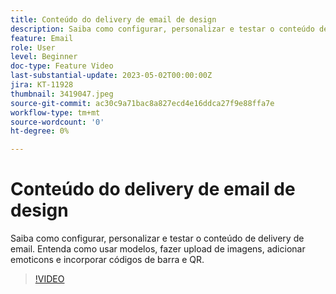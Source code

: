 ```yaml
---
title: Conteúdo do delivery de email de design
description: Saiba como configurar, personalizar e testar o conteúdo de delivery de email. Entenda como usar modelos, fazer upload de imagens, adicionar emoticons e incorporar códigos de barra e QR.
feature: Email
role: User
level: Beginner
doc-type: Feature Video
last-substantial-update: 2023-05-02T00:00:00Z
jira: KT-11928
thumbnail: 3419047.jpeg
source-git-commit: ac30c9a71bac8a827ecd4e16ddca27f9e88ffa7e
workflow-type: tm+mt
source-wordcount: '0'
ht-degree: 0%

---
```



# Conteúdo do delivery de email de design

Saiba como configurar, personalizar e testar o conteúdo de delivery de email. Entenda como usar modelos, fazer upload de imagens, adicionar emoticons e incorporar códigos de barra e QR.

>[!VIDEO](https://video.tv.adobe.com/v/3419047/?learn=on)
